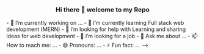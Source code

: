
<h3 align="center">Hi there 👋 welcome to my Repo</h3>
- 🔭 I’m currently working on ...
- 🌱 I’m currently learning Full stack web development (MERN)
- 👯 I’m looking for help with Learning and sharing ideas for web development
- 🤔 I’m looking for a job
- 💬 Ask me about ...
- 📫 How to reach me: ...
- 😄 Pronouns: ...
- ⚡ Fun fact: ...
-->
